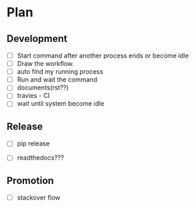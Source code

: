 # Plan



## Development
- [ ] Start command after another process ends or become idle
- [ ] Draw the workflow.
- [ ] auto find my running process
- [ ] Run and wait the command
- [ ] documents(rst??)
- [ ] travies - CI
- [ ] wait until system become idle

## Release
- [ ] pip release
- [ ] readthedocs???



## Promotion
- [ ] stackover flow
